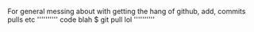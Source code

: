 For general messing about with getting the hang of github, add, commits pulls etc
''''''''''
code blah $ git pull lol
''''''''''
